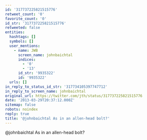 ```yaml
---
id: '317737225821515776'
retweet_count: '0'
favorite_count: '0'
id_str: '317737225821515776'
retweeted: false
entities:
  hashtags: []
  symbols: []
  user_mentions:
    - name: JWB
      screen_name: johnbaichtal
      indices:
        - '0'
        - '13'
      id_str: '9935322'
      id: '9935322'
  urls: []
in_reply_to_status_id_str: '317734105397747712'
in_reply_to_screen_name: johnbaichtal
original_url: https://twitter.com/jth/status/317737225821515776
date: '2013-03-29T20:37:12.000Z'
sitemap: false
robots: noindex
reply: true
title: '@johnbaichtal As in an allen-head bolt?'
---
```


@johnbaichtal As in an allen-head bolt?